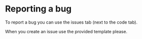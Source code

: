 Reporting a bug
===============

To report a bug you can use the issues tab (next to the code tab).

When you create an issue use the provided template please.
